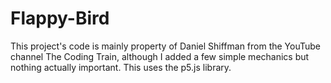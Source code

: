 # Flappy-Bird
This project's code is mainly property of Daniel Shiffman from the YouTube channel The Coding Train, although I added a few simple mechanics but nothing actually important.
This uses the p5.js library.
